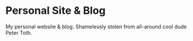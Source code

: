 Personal Site & Blog
====================

My personal website &amp; blog. Shamelessly stolen from all-around cool dude Peter Toth.
